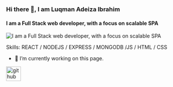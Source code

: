 ### Hi there 👋, I am Luqman Adeiza Ibrahim
#### I am a Full Stack web developer, with a focus on scalable SPA
![I am a Full Stack web developer, with a focus on scalable SPA](https://www.google.com/imgres?imgurl=https%3A%2F%2Fcdn.dribbble.com%2Fusers%2F458522%2Fscreenshots%2F3394075%2Fweb_design_report_code.jpg%3Fcompress%3D1%26resize%3D400x300&imgrefurl=https%3A%2F%2Fdribbble.com%2Ftags%2Fcoding-gif&tbnid=uD-TmhoDEuoiTM&vet=12ahUKEwil4eqF_Z33AhUFhXMKHXiXAP4QMyguegUIARD9Ag..i&docid=mH7vmCH3UZgGiM&w=400&h=300&q=web%20dev%20banner%20gif&hl=en-US&ved=2ahUKEwil4eqF_Z33AhUFhXMKHXiXAP4QMyguegUIARD9Ag#imgrc=LXYOjOcWCZXMeM&imgdii=K5FreLDdNQbEMM)


Skills: REACT / NODEJS / EXPRESS / MONGODB /JS / HTML / CSS


- 🔭 I’m currently working on this page. 


[<img src='https://cdn.jsdelivr.net/npm/simple-icons@3.0.1/icons/github.svg' alt='github' height='40'>](https://github.com/fvlly)  

